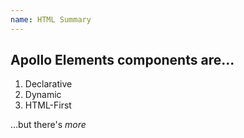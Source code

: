 ```yaml
---
name: HTML Summary
---
```


## Apollo Elements components are...

<ol>
  <li>Declarative</li>
  <li reveal>Dynamic</li>
  <li reveal>HTML-First</li>
</ol>

<section reveal>

...but there's _more_

</section>
